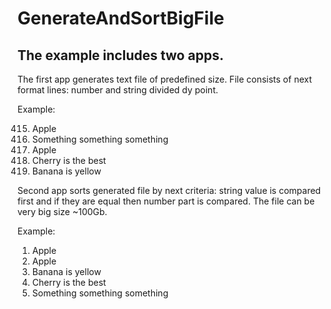 # GenerateAndSortBigFile

## The example includes two apps.

The first app generates text file of predefined size. File consists of next format lines: number and string divided dy point. 

Example:

415. Apple
30432. Something something something
1. Apple
32. Cherry is the best
2. Banana is yellow

Second app sorts generated file by next criteria: string value is compared first and if they are equal then number part is compared. The file can be very big size ~100Gb.
  
Example:

1. Apple
415. Apple
2. Banana is yellow
32. Cherry is the best
30432. Something something something
